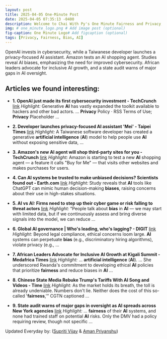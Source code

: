 ```yaml
---
layout: post
title: 2025-04-05 One-Minute Post
date: 2025-04-05 07:35:13 -0400
description: Welcome to Chai With Py's One Minute Fairness and Privacy, which aims to provide you the current happenings in the world of Fairness, Privacy, and AI.
img: # one_minute_logo.png # Add image post (optional)
fig-caption: One Minute Logo# Add figcaption (optional)
tags: [Privacy, Fairness, Bias, AI]
---
```


OpenAI invests in cybersecurity, while a Taiwanese developer launches a privacy-focused AI assistant. Amazon tests an AI shopping agent. Studies reveal AI biases, emphasizing the need for improved cybersecurity. African leaders advocate for inclusive AI growth, and a state audit warns of major gaps in AI oversight.

## Articles we found interesting:

- **1. OpenAI just made its first cybersecurity investment - TechCrunch** [link](https://techcrunch.com/2025/04/03/openai-just-made-its-first-cybersecurity-investment/)
_Highlight:_ Generative <b>AI</b> has vastly expanded the toolkit available to hackers and other bad actors. ... <b>Privacy</b> Policy &middot; RSS Terms of Use; <b>Privacy</b> Placeholder&nbsp;...

- **2. Developer launches <b>privacy</b>-focused <b>AI</b> assistant &#39;Mei&#39; - Taipei Times** [link](https://www.taipeitimes.com/News/taiwan/archives/2025/04/05/2003834659)
_Highlight:_ A Taiwanese software developer has created a generative <b>artificial intelligence</b> (<b>AI</b>) model to help people use <b>AI</b> without exposing sensitive data,&nbsp;...

- **3. Amazon&#39;s new <b>AI</b> agent will shop third-party sites for you - TechCrunch** [link](https://techcrunch.com/2025/04/03/amazons-new-ai-agent-will-shop-third-party-stores-for-you/)
_Highlight:_ Amazon is starting to test a new <b>AI</b> shopping agent — a feature it calls &quot;Buy for Me&quot; — that visits other websites and makes purchases for users.

- **4. Can <b>AI</b> systems be trusted to make unbiased decisions? Scientists found out - Earth.com** [link](https://www.earth.com/news/current-ai-systems-can-not-be-trusted-to-make-unbiased-decisions/)
_Highlight:_ Study reveals that <b>AI</b> tools like ChatGPT can mimic human decision-making <b>biases</b>, raising concerns about their use in high-stakes situations.

- **5. <b>AI</b> vs <b>AI</b>: Firms need to step up their cyber game or risk falling to threat actors** [link](https://www.insurancebusinessmag.com/us/news/cyber/ai-vs-ai-firms-need-to-step-up-their-cyber-game-or-risk-falling-to-threat-actors-531037.aspx)
_Highlight:_ “People talk about <b>bias</b> in <b>AI</b> — we may start with limited data, but if we continuously assess and bring diverse signals into the model, we can reduce&nbsp;...

- **6. Global <b>AI</b> governance | Who&#39;s leading, who&#39;s lagging? - DIGIT** [link](https://www.digit.fyi/arm-ai-governance-challenges/)
_Highlight:_ Beyond legal compliance, ethical concerns loom large. <b>AI</b> systems can perpetuate <b>bias</b> (e.g., discriminatory hiring algorithms), violate privacy (e.g.,&nbsp;...

- **7. African Leaders Advocate for Inclusive <b>AI</b> Growth at Kigali Summit - Medafrica Times** [link](https://medafricatimes.com/39586-african-leaders-advocate-for-inclusive-ai-growth-at-kigali-summit.html)
_Highlight:_ ... <b>artificial intelligence</b> (<b>AI</b>). ... She underscored Rwanda&#39;s commitment to developing ethical <b>AI</b> policies that prioritize <b>fairness</b> and reduce biases in <b>AI</b>&nbsp;...

- **8. Chinese State Media Rebuke Trump&#39;s Tariffs With <b>AI</b> Song and Videos - Time** [link](https://time.com/7274777/china-trump-tariffs-ai-music-video-short-film-state-media-artificial-intelligence/)
_Highlight:_ As the market holds its breath, the toll is already undeniable. Numbers don&#39;t lie. Neither does the cost of this so-called &#39;<b>fairness</b>,&#39;” CGTN captioned&nbsp;...

- **9. State audit warns of major gaps in oversight as <b>AI</b> spreads across New York agencies** [link](https://www.fingerlakes1.com/2025/04/03/state-audit-warns-of-major-gaps-in-oversight-as-ai-spreads-across-new-york-agencies/)
_Highlight:_ ... <b>fairness</b> of their <b>AI</b> systems, and none had trained staff on potential <b>AI</b> risks. Only the DMV had a policy requiring review, though not specific&nbsp;...


Updated Everyday by: (<a href="https://supritivijay.github.io/">Supriti Vijay</a> & <a href="https://amanpriyanshu.github.io/">Aman Priyanshu</a>)
